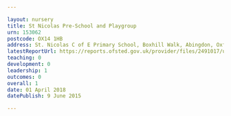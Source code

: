 ```yaml
---

layout: nursery
title: St Nicolas Pre-School and Playgroup
urn: 153062
postcode: OX14 1HB
address: St. Nicolas C of E Primary School, Boxhill Walk, Abingdon, Oxfordshire, OX14 1HB
latestReportUrl: https://reports.ofsted.gov.uk/provider/files/2491017/urn/153062.pdf
teaching: 0
development: 0
leadership: 1
outcomes: 0
overall: 1
date: 01 April 2018 
datePublish: 9 June 2015

---
```

